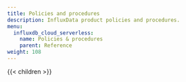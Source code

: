 ```yaml
---
title: Policies and procedures
description: InfluxData product policies and procedures.
menu:
  influxdb_cloud_serverless:
    name: Policies & procedures
    parent: Reference
weight: 108
---
```


{{< children >}}
